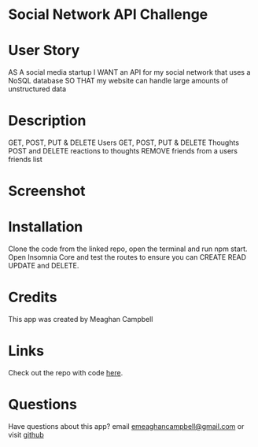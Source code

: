 # Social Network API Challenge

# User Story
AS A social media startup
I WANT an API for my social network that uses a NoSQL database
SO THAT my website can handle large amounts of unstructured data

# Description
GET, POST, PUT & DELETE Users
GET, POST, PUT & DELETE Thoughts
POST and DELETE reactions to thoughts
REMOVE friends from a users friends list

# Screenshot

# Installation
Clone the code from the linked repo, open the terminal and run npm start. Open Insomnia Core and test the routes to ensure you can CREATE READ UPDATE and DELETE.

# Credits
This app was created by Meaghan Campbell

# Links
Check out the repo with code [here](https://github.com/MeaghanCampbell/social-network-api).

# Questions
Have questions about this app? email emeaghancampbell@gmail.com or visit [github](https://github.com/MeaghanCampbell)